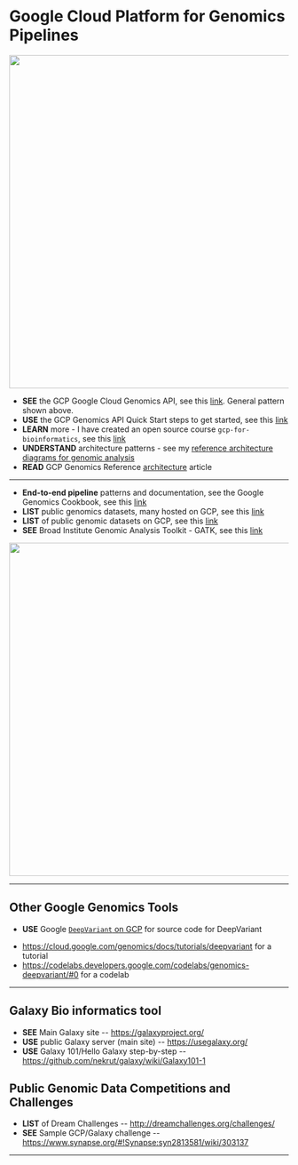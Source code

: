# Google Cloud Platform for Genomics Pipelines

<img src="https://github.com/lynnlangit/TeamTeri/blob/master/Images/GCP-Genomics.png" width=600>

* **SEE** the GCP Google Cloud Genomics API, see this [link](https://cloud.google.com/genomics/overview). General pattern shown above.
* **USE** the GCP Genomics API Quick Start steps to get started, see this [link](https://cloud.google.com/genomics/quickstart)
* **LEARN** more - I have created an open source course `gcp-for-bioinformatics`, see this [link](https://github.com/lynnlangit/gcp-for-bioinformatics)
* **UNDERSTAND** architecture patterns - see my [reference architecture diagrams for genomic analysis](https://github.com/lynnlangit/gcp-for-bioinformatics/blob/master/6_ARCHITECTURE.md)
* **READ** GCP Genomics Reference [architecture](https://cloud.google.com/solutions/genomic-data-processing-reference-architecture) article

---

* **End-to-end pipeline** patterns and documentation, see the Google Genomics Cookbook, see this [link](http://googlegenomics.readthedocs.io/en/latest/)
* **LIST** public genomics datasets, many hosted on GCP, see this [link](http://googlegenomics.readthedocs.io/en/latest/use_cases/discover_public_data/index.html)
* **LIST** of public genomic datasets on GCP, see this [link](https://cloud.google.com/genomics/v1/public-data)
* **SEE** Broad Institute Genomic Analysis Toolkit - GATK, see this [link](https://software.broadinstitute.org/gatk/)

<img src="https://github.com/lynnlangit/TeamTeri/blob/master/Images/GCP-Genomics-Jobs.png" width=600>

* * *

## Other Google Genomics Tools

* **USE** Google [`DeepVariant` on GCP](https://github.com/google/deepvariant) for source code for DeepVariant  
- https://cloud.google.com/genomics/docs/tutorials/deepvariant for a tutorial  
- https://codelabs.developers.google.com/codelabs/genomics-deepvariant/#0 for a codelab
***

## Galaxy Bio informatics tool

* **SEE** Main Galaxy site -- https://galaxyproject.org/
* **USE** public Galaxy server (main site)  -- https://usegalaxy.org/
* **USE** Galaxy 101/Hello Galaxy step-by-step -- https://github.com/nekrut/galaxy/wiki/Galaxy101-1

## Public Genomic Data Competitions and Challenges

* **LIST** of Dream Challenges --
   http://dreamchallenges.org/challenges/
* **SEE** Sample GCP/Galaxy challenge -- 
   https://www.synapse.org/#!Synapse:syn2813581/wiki/303137

* * * 
